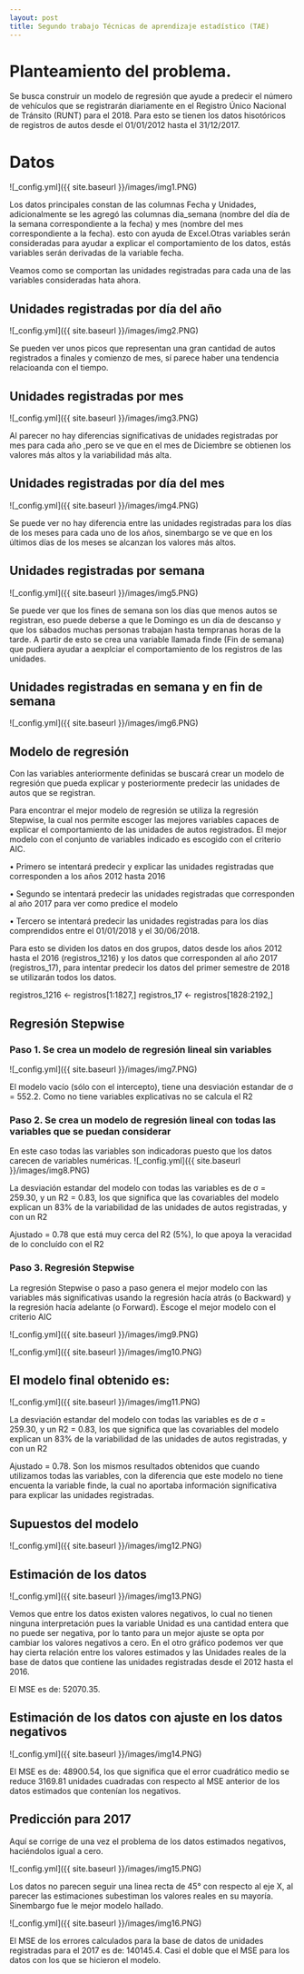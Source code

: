 ```yaml
---
layout: post
title: Segundo trabajo Técnicas de aprendizaje estadístico (TAE)
---
```


# Planteamiento del problema.

Se busca construir un modelo de regresión que ayude a predecir el número de vehículos que se registrarán
diariamente en el Registro Único Nacional de Tránsito (RUNT) para el 2018. Para esto se tienen los datos
hisotóricos de registros de autos desde el 01/01/2012 hasta el 31/12/2017.

# Datos

![_config.yml]({{ site.baseurl }}/images/img1.PNG)


Los datos principales constan de las columnas Fecha y Unidades, adicionalmente se les agregó las columnas
dia_semana (nombre del día de la semana correspondiente a la fecha) y mes (nombre del mes correspondiente a la fecha). esto con ayuda de Excel.Otras variables serán consideradas para ayudar a explicar el
comportamiento de los datos, estás variables serán derivadas de la variable fecha.

Veamos como se comportan las unidades registradas para cada una de las variables consideradas hata ahora.


## Unidades registradas por día del año

![_config.yml]({{ site.baseurl }}/images/img2.PNG)

Se pueden ver unos picos que representan una gran cantidad de autos registrados a finales y comienzo de
mes, sí parece haber una tendencia relacioanda con el tiempo.

## Unidades registradas por mes

![_config.yml]({{ site.baseurl }}/images/img3.PNG)

Al parecer no hay diferencias significativas de unidades registradas por mes para cada año ,pero se ve que
en el mes de Diciembre se obtienen los valores más altos y la variabilidad más alta.

## Unidades registradas por día del mes

![_config.yml]({{ site.baseurl }}/images/img4.PNG)

Se puede ver no hay diferencia entre las unidades registradas para los días de los meses para cada uno de los
años, sinembargo se ve que en los últimos días de los meses se alcanzan los valores más altos.

## Unidades registradas por semana

![_config.yml]({{ site.baseurl }}/images/img5.PNG)

Se puede ver que los fines de semana son los días que menos autos se registran, eso puede deberse a que le
Domingo es un día de descanso y que los sábados muchas personas trabajan hasta tempranas horas de la
tarde. A partir de esto se crea una variable llamada finde (Fin de semana) que pudiera ayudar a aexplciar
el comportamiento de los registros de las unidades.


## Unidades registradas en semana y en fin de semana

![_config.yml]({{ site.baseurl }}/images/img6.PNG)

## Modelo de regresión

Con las variables anteriormente definidas se buscará crear un modelo de regresión que pueda explicar y
posteriormente predecir las unidades de autos que se registran.

Para encontrar el mejor modelo de regresión se utiliza la regresión Stepwise, la cual nos permite escoger
las mejores variables capaces de explicar el comportamiento de las unidades de autos registrados. El mejor
modelo con el conjunto de variables indicado es escogido con el criterio AIC.

• Primero se intentará predecir y explicar las unidades registradas que corresponden a los años 2012
hasta 2016

• Segundo se intentará predecir las unidades registradas que corresponden al año 2017 para ver como
predice el modelo

• Tercero se intentará predecir las unidades registradas para los días comprendidos entre el 01/01/2018
y el 30/06/2018.

Para esto se dividen los datos en dos grupos, datos desde los años 2012 hasta el 2016 (registros_1216) y los
datos que corresponden al año 2017 (registros_17), para intentar predecir los datos del primer semestre de
2018 se utilizarán todos los datos.

registros_1216 <- registros[1:1827,]
registros_17 <- registros[1828:2192,]

## Regresión Stepwise

### Paso 1. Se crea un modelo de regresión lineal sin variables

![_config.yml]({{ site.baseurl }}/images/img7.PNG)

El modelo vacío (sólo con el intercepto), tiene una desviación estandar de σ = 552.2. Como no tiene variables
explicativas no se calcula el R2

### Paso 2. Se crea un modelo de regresión lineal con todas las variables que se puedan considerar

En este caso todas las variables son indicadoras puesto que los datos carecen de variables numéricas.
![_config.yml]({{ site.baseurl }}/images/img8.PNG)

La desviación estandar del modelo con todas las variables es de σ = 259.30, y un R2 = 0.83, los que significa
que las covariables del modelo explican un 83% de la variabilidad de las unidades de autos registradas, y con
un R2

Ajustado = 0.78 que está muy cerca del R2
(5%), lo que apoya la veracidad de lo concluído con el R2

### Paso 3. Regresión Stepwise

La regresión Stepwise o paso a paso genera el mejor modelo con las variables más significativas usando la
regresión hacía atrás (o Backward) y la regresión hacía adelante (o Forward). Escoge el mejor modelo con
el criterio AIC

![_config.yml]({{ site.baseurl }}/images/img9.PNG)

![_config.yml]({{ site.baseurl }}/images/img10.PNG)

## El modelo final obtenido es:

![_config.yml]({{ site.baseurl }}/images/img11.PNG)


La desviación estandar del modelo con todas las variables es de σ = 259.30, y un R2 = 0.83, los que significa
que las covariables del modelo explican un 83% de la variabilidad de las unidades de autos registradas, y con
un R2

Ajustado = 0.78. Son los mismos resultados obtenidos que cuando utilizamos todas las variables, con la
diferencia que este modelo no tiene encuenta la variable finde, la cual no aportaba información significativa
para explicar las unidades registradas.

## Supuestos del modelo


![_config.yml]({{ site.baseurl }}/images/img12.PNG)

## Estimación de los datos


![_config.yml]({{ site.baseurl }}/images/img13.PNG)

Vemos que entre los datos existen valores negativos, lo cual no tienen ninguna interpretación pues la variable
Unidad es una cantidad entera que no puede ser negativa, por lo tanto para un mejor ajuste se opta por
cambiar los valores negativos a cero. En el otro gráfico podemos ver que hay cierta relación entre los valores
estimados y las Unidades reales de la base de datos que contiene las unidades registradas desde el 2012 hasta
el 2016.

El MSE es de: 52070.35.


## Estimación de los datos con ajuste en los datos negativos

![_config.yml]({{ site.baseurl }}/images/img14.PNG)

El MSE es de: 48900.54, los que significa que el error cuadrático medio se reduce 3169.81 unidades cuadradas
con respecto al MSE anterior de los datos estimados que contenían los negativos.

## Predicción para 2017

Aquí se corrige de una vez el problema de los datos estimados negativos, haciéndolos igual a cero.

![_config.yml]({{ site.baseurl }}/images/img15.PNG)

Los datos no parecen seguir una linea recta de 45° con respecto al eje X, al parecer las estimaciones subestiman
los valores reales en su mayoría. Sinembargo fue le mejor modelo hallado.

![_config.yml]({{ site.baseurl }}/images/img16.PNG)

El MSE de los errores calculados para la base de datos de unidades registradas para el 2017 es de: 140145.4.
Casi el doble que el MSE para los datos con los que se hicieron el modelo.














